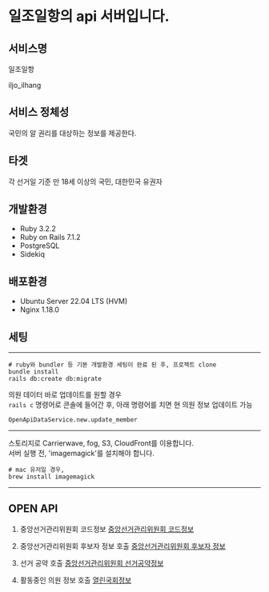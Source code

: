 # 일조일항의 api 서버입니다.

## 서비스명

일조일항

iljo_ilhang

## 서비스 정체성

국민의 알 권리를 대상하는 정보를 제공한다.

## 타겟

각 선거일 기준 만 18세 이상의 국민, 대한민국 유권자

## 개발환경

- Ruby 3.2.2
- Ruby on Rails 7.1.2
- PostgreSQL
- Sidekiq

## 배포환경

- Ubuntu Server 22.04 LTS (HVM)
- Nginx 1.18.0

## 세팅

---

```shell
# ruby와 bundler 등 기본 개발환경 세팅이 완료 된 후, 프로젝트 clone
bundle install
rails db:create db:migrate
```

의원 데이터 바로 업데이트를 원할 경우  
`rails c` 명령어로 콘솔에 들어간 후, 아래 명령어를 치면 현 의원 정보 업데이트 가능

```shell
OpenApiDataService.new.update_member
```

---

스토리지로 Carrierwave, fog, S3, CloudFront를 이용합니다.  
서버 실행 전, 'imagemagick'를 설치해야 합니다.

```shell
# mac 유저일 경우,
brew install imagemagick
```

---

## OPEN API

1. 중앙선거관리위원회 코드정보
   [중앙선거관리위원회 코드정보](https://www.data.go.kr/data/15000897/openapi.do)

2. 중앙선거관리위원회 후보자 정보 호출
   [중앙선거관리위원회 후보자 정보](https://www.data.go.kr/tcs/dss/selectApiDataDetailView.do?publicDataPk=15000908)

3. 선거 공약 호출
   [중앙선거관리위원회 선거공약정보](https://www.data.go.kr/data/15040587/openapi.do#tab_layer_detail_function)

4. 활동중인 의원 정보 호출
   [열린국회정보](https://open.assembly.go.kr/portal/data/service/selectAPIServicePage.do/OWSSC6001134T516707#none)
